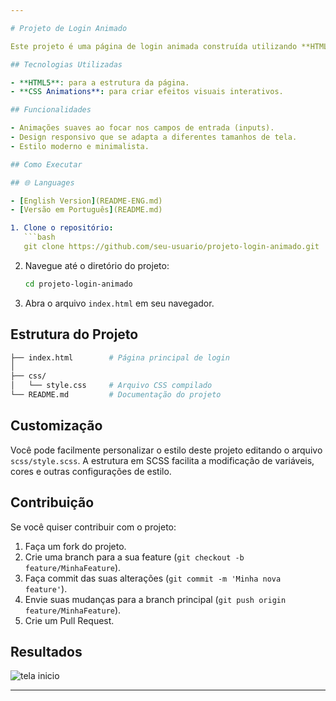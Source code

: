 ```yaml
---

# Projeto de Login Animado

Este projeto é uma página de login animada construída utilizando **HTML** e **CSS**. Ele apresenta uma interface simples e moderna, com transições e animações suaves para uma melhor experiência do usuário.

## Tecnologias Utilizadas

- **HTML5**: para a estrutura da página.
- **CSS Animations**: para criar efeitos visuais interativos.

## Funcionalidades

- Animações suaves ao focar nos campos de entrada (inputs).
- Design responsivo que se adapta a diferentes tamanhos de tela.
- Estilo moderno e minimalista.

## Como Executar

## 🌐 Languages

- [English Version](README-ENG.md)
- [Versão em Português](README.md)

1. Clone o repositório:
   ```bash
   git clone https://github.com/seu-usuario/projeto-login-animado.git
   ```
2. Navegue até o diretório do projeto:
   ```bash
   cd projeto-login-animado
   ```
3. Abra o arquivo `index.html` em seu navegador.

## Estrutura do Projeto

```bash
├── index.html        # Página principal de login
│   
├── css/
│   └── style.css     # Arquivo CSS compilado
└── README.md         # Documentação do projeto
```

## Customização

Você pode facilmente personalizar o estilo deste projeto editando o arquivo `scss/style.scss`. A estrutura em SCSS facilita a modificação de variáveis, cores e outras configurações de estilo.

## Contribuição

Se você quiser contribuir com o projeto:

1. Faça um fork do projeto.
2. Crie uma branch para a sua feature (`git checkout -b feature/MinhaFeature`).
3. Faça commit das suas alterações (`git commit -m 'Minha nova feature'`).
4. Envie suas mudanças para a branch principal (`git push origin feature/MinhaFeature`).
5. Crie um Pull Request.
   
## Resultados
![tela inicio](https://github.com/user-attachments/assets/6bd9a8b1-4b24-4010-88ea-c7febd33db0c)

---
```



